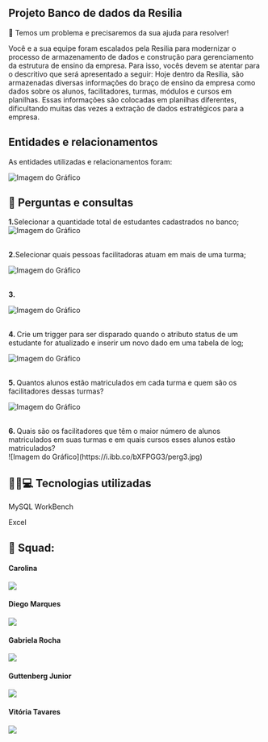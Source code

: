 ## <strong>Projeto  Banco de dados da Resilia</strong>


🎯 Temos um problema e precisaremos da sua ajuda para resolver!

Você e a sua equipe foram escalados pela Resilia para modernizar o processo
de armazenamento de dados e construção para gerenciamento da estrutura
de ensino da empresa.
Para isso, vocês devem se atentar para o descritivo que será apresentado a
seguir:
Hoje dentro da Resilia, são armazenadas diversas informações do braço de
ensino da empresa como dados sobre os alunos, facilitadores, turmas,
módulos e cursos em planilhas. Essas informações são colocadas em
planilhas diferentes, dificultando muitas das vezes a extração de dados
estratégicos para a empresa.


## Entidades e relacionamentos

As entidades utilizadas e relacionamentos foram:

![Imagem do Gráfico](https://i.ibb.co/S3CMYYj/modelo-fisico.png)



## 📑 Perguntas e consultas

 <strong>1.</strong>Selecionar a quantidade total de estudantes cadastrados no banco;
 <br>
![Imagem do Gráfico](https://i.ibb.co/Dps9ft3/perg1.jpg)

<br>
 <strong>2.</strong>Selecionar quais pessoas facilitadoras atuam em mais de uma turma;
 <br>
 
![Imagem do Gráfico](https://i.ibb.co/w0rfzgT/perg2.jpg)

<br>
<strong>3.</strong Crie uma view que selecione a porcentagem de estudantes com status de evasão agrupados por turma;
 <br>
 
![Imagem do Gráfico](https://i.ibb.co/bXFPGG3/perg3.jpg)

<br>
<strong>4. </strong>Crie um trigger para ser disparado quando o atributo status de um estudante for atualizado e inserir um novo dado em uma tabela de log;
 <br>
 
![Imagem do Gráfico](https://i.ibb.co/bXFPGG3/perg3.jpg)

<br>
<strong>5. </strong>Quantos alunos estão matriculados em cada turma e quem são os facilitadores dessas turmas?
 <br>
 
![Imagem do Gráfico](https://i.ibb.co/3kyKVJy/perg5.jpg)

<br>
<strong>6. </strong>Quais são os facilitadores que têm o maior número de alunos matriculados em suas turmas e em quais cursos esses alunos estão matriculados?
 <br>
![Imagem do Gráfico](https://i.ibb.co/bXFPGG3/perg3.jpg)

<br>

## 🔨🔧💻 Tecnologias utilizadas
 
  
MySQL WorkBench
  
Excel


## 🤝 Squad:



</a> <h4>Carolina</h4>
<a style="display: block;" href="https://github.com/carolrc" target="_blank">
<img src="https://img.shields.io/badge/GitHub-100000?style=for-the-badge&logo=github&logoColor=white">


</a> <h4>Diego Marques</h4>
<a style="display: block;" href="https://github.com/Diegool97" target="_blank">
<img src="https://img.shields.io/badge/GitHub-100000?style=for-the-badge&logo=github&logoColor=white">


</a> <h4>Gabriela Rocha</h4>
<a style="display: block;" href="https://github.com/gabirc26" target="_blank">
<img src="https://img.shields.io/badge/GitHub-100000?style=for-the-badge&logo=github&logoColor=white">


</a> <h4>Guttenberg Junior</h4>
<a style="display: block;" href="https://github.com/GuttenbergJr" target="_blank">
<img src="https://img.shields.io/badge/GitHub-100000?style=for-the-badge&logo=github&logoColor=white">


</a> <h4>Vitória Tavares</h4>
<a style="display: block;" href="https://github.com/VihProgramer" target="_blank">
<img src="https://img.shields.io/badge/GitHub-100000?style=for-the-badge&logo=github&logoColor=white">


